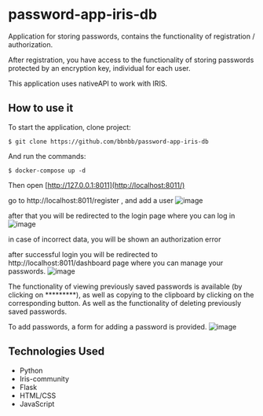 # password-app-iris-db
Application for storing passwords, contains the functionality of registration / authorization.

After registration, you have access to the functionality of storing passwords protected by an encryption key, individual for each user.

This application uses nativeAPI to work with IRIS.

## How to use it 

To start the application, clone project:
 ```
$ git clone https://github.com/bbnbb/password-app-iris-db
```
And run the commands:
```
$ docker-compose up -d 
```
Then open [http://127.0.0.1:8011](http://localhost:8011/)

go to http://localhost:8011/register , and add a user
![image](https://github.com/bbnbb/password-app-iris-db/assets/15561051/6069219d-5650-4435-9b0b-61c476155592)

after that you will be redirected to the login page where you can log in
![image](https://github.com/bbnbb/password-app-iris-db/assets/15561051/ed750560-f7de-4666-8efb-b233cd83cd4c)

in case of incorrect data, you will be shown an authorization error

after successful login you will be redirected to http://localhost:8011/dashboard page where you can manage your passwords.
![image](https://github.com/bbnbb/password-app-iris-db/assets/15561051/33f85114-88df-4358-87d8-0f458164b24f)


The functionality of viewing previously saved passwords is available (by clicking on *********), as well as copying to the clipboard by clicking on the corresponding button. As well as the functionality of deleting previously saved passwords.

To add passwords, a form for adding a password is provided.
![image](https://github.com/bbnbb/password-app-iris-db/assets/15561051/f47ec811-4f8e-4d13-8d7b-10f8fe49b2b4)


## Technologies Used

- Python
- Iris-community
- Flask
- HTML/CSS
- JavaScript


